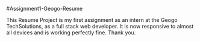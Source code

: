 #Assignment1-Geogo-Resume

This Resume Project is my first assignment as an intern at the Geogo TechSolutions, as a full stack web developer.
It is now responsive to almost all devices and is working perfectly fine.
Thank you.
